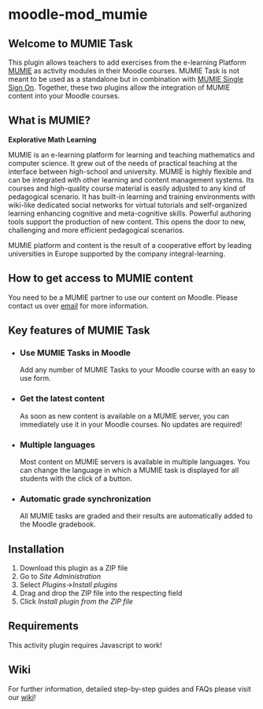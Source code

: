 # moodle-mod_mumie

## Welcome to MUMIE Task
This plugin allows teachers to add exercises from the e-learning Platform [MUMIE](https://www.mumie.net/) as activity modules in their Moodle courses. MUMIE Task is not meant to be used as a standalone but in combination with [MUMIE Single Sign On](https://github.com/integral-learning/moodle-auth_mumie/). Together, these two plugins allow the integration of MUMIE content into your Moodle courses.

## What is MUMIE?
**Explorative Math Learning**

MUMIE is an e-learning platform for learning and teaching mathematics and computer science. It grew out of the needs of practical teaching at the interface between high-school and university. MUMIE is highly flexible and can be integrated with other learning and content management systems. Its courses and high-quality course material is easily adjusted to any kind of pedagogical scenario. It has built-in learning and training environments with wiki-like dedicated social networks for virtual tutorials and self-organized learning enhancing cognitive and meta-cognitive skills. Powerful authoring tools support the production of new content. This opens the door to new, challenging and more efficient pedagogical scenarios.

MUMIE platform and content is the result of a cooperative effort by leading universities in Europe supported by the company integral-learning.

## How to get access to MUMIE content
You need to be a MUMIE partner to use our content on Moodle. Please contact us over [email](mailto:contact@integral-learning.de) for more information.

## Key features of MUMIE Task
* ### Use MUMIE Tasks in Moodle

  Add any number of MUMIE Tasks to your Moodle course with an easy to use form.

* ### Get the latest content

  As soon as new content is available on a MUMIE server, you can immediately use it in your Moodle courses. No updates are required!

* ### Multiple languages

  Most content on MUMIE servers is available in multiple languages. You can change the language in which a MUMIE task is displayed for all students with the click of a button.

* ### Automatic grade synchronization

  All MUMIE tasks are graded and their results are automatically added to the Moodle gradebook.

## Installation


1. Download this plugin as a ZIP file
2. Go to *Site Administration*
3. Select *Plugins*->*Install plugins*
4. Drag and drop the ZIP file into the respecting field
5. Click *Install plugin from the ZIP file*

## Requirements

This activity plugin requires Javascript to work!

## Wiki
For further information, detailed step-by-step guides and FAQs please visit our [wiki](https://wiki.mumie.net/wiki/MUMIE-Moodle-integration)!

